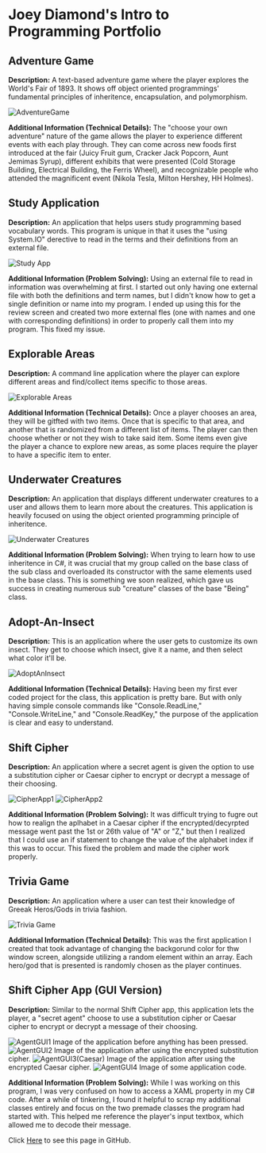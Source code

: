 # Joey Diamond's Intro to Programming Portfolio

## Adventure Game

**Description:** A text-based adventure game where the player explores the World's Fair of 1893. It shows off object oriented programmings' fundamental principles of inheritence, encapsulation, and polymorphism. 

![AdventureGame](https://user-images.githubusercontent.com/74879325/100317950-d45c3a00-2f82-11eb-95ef-dff669adb3b9.png)

**Additional Information (Technical Details):** The "choose your own adventure" nature of the game allows the player to experience different events with each play through. They can come across new foods first introduced at the fair (Juicy Fruit gum, Cracker Jack Popcorn, Aunt Jemimas Syrup), different exhibits that were presented (Cold Storage Building, Electrical Building, the Ferris Wheel), and recognizable people who attended the magnificent event (Nikola Tesla, Milton Hershey, HH Holmes). 

## Study Application

**Description:** An application that helps users study programming based vocabulary words. This program is unique in that it uses the "using System.IO" derective to read in the terms and their definitions from an external file. 

![Study App](https://user-images.githubusercontent.com/74879325/100318790-38333280-2f84-11eb-95be-c6662301f2dd.png)

**Additional Information (Problem Solving):** Using an external file to read in information was overwhelming at first. I started out only having one external file with both the definitions and term names, but I didn't know how to get a single definition or name into my program. I ended up using this for the review screen and created two more external fles (one with names and one with corresponding definitions) in order to properly call them into my program. This fixed my issue. 

## Explorable Areas

**Description:** A command line application where the player can explore different areas and find/collect items specific to those areas.

![Explorable Areas](https://user-images.githubusercontent.com/74879325/100320745-446cbf00-2f87-11eb-912c-d272aaf6eb98.png)

**Additional Information (Technical Details):** Once a player chooses an area, they will be gitfted with two items. Once that is specific to that area, and another that is randomized from a different list of items. The player can then choose whether or not they wish to take said item. Some items even give the player a chance to explore new areas, as some places require the player to have a specific item to enter.

## Underwater Creatures

**Description:** An application that displays different underwater creatures to a user and allows them to learn more about the creatures. This application is heavily focused on using the object oriented programming principle of inheritence.

![Underwater Creatures](https://user-images.githubusercontent.com/74879325/100321859-f789e800-2f88-11eb-858c-0e7b4cc0828c.png)

**Additional Information (Problem Solving):** When trying to learn how to use inheritence in C#, it was crucial that my group called on the base class of the sub class and overloaded its constructor with the same elements used in the base class. This is something we soon realized, which gave us success in creating numerous sub "creature" classes of the base "Being" class. 

## Adopt-An-Insect

**Description:** This is an application where the user gets to customize its own insect. They get to choose which insect, give it a name, and then select what color it'll be.

![AdoptAnInsect](https://user-images.githubusercontent.com/74879325/100323047-c4e0ef00-2f8a-11eb-9242-d3ad5f4d04f3.png)

**Additional Information (Technical Details):** Having been my first ever coded project for the class, this application is pretty bare. But with only having simple console commands like "Console.ReadLine," "Console.WriteLine," and "Console.ReadKey," the purpose of the application is clear and easy to understand.

## Shift Cipher

**Description:** An application where a secret agent is given the option to use a substitution cipher or Caesar cipher to encrypt or decrypt a message of their choosing.

![CipherApp1](https://user-images.githubusercontent.com/74879325/100323991-30778c00-2f8c-11eb-90fa-da422de2feee.png)
![CipherApp2](https://user-images.githubusercontent.com/74879325/100324045-44bb8900-2f8c-11eb-834c-691d7e88b557.png)

**Additional Information (Problem Solving):** It was difficult trying to fugre out how to realign the aplhabet in a Caesar cipher if the encrypted/decyrpted message went past the 1st or 26th value of "A" or "Z," but then I realized that I could use an if statement to change the value of the alphabet index if this was to occur. This fixed the problem and made the cipher work properly.

## Trivia Game

**Description:** An application where a user can test their knowledge of Greeak Heros/Gods in trivia fashion.

![Trivia Game](https://user-images.githubusercontent.com/74879325/100325338-1474ea00-2f8e-11eb-8cf7-966832f5dc82.png)

**Additional Information (Technical Details):** This was the first application I created that took advantage of changing the backgorund color for thw window screen, alongside utilizing a random element within an array. Each hero/god that is presented is randomly chosen as the player continues. 

## Shift Cipher App (GUI Version)

**Description:** Similar to the normal Shift Cipher app, this application lets the player, a "secret agent" choose to use a substitution cipher or Caesar cipher to encrypt or decrypt a message of their choosing.

![AgentGUI1](https://user-images.githubusercontent.com/74879325/101279867-080d4000-378b-11eb-9812-e60da6e9bb4a.png)
Image of the application before anything has been pressed.
![AgentGUI2](https://user-images.githubusercontent.com/74879325/101279883-2b37ef80-378b-11eb-8c6a-ff801aa216d5.png)
Image of the application after using the encrypted substitution cipher.
![AgentGUI3(Caesar)](https://user-images.githubusercontent.com/74879325/101279937-971a5800-378b-11eb-98a4-4ca39f1f5473.png)
Image of the application after using the encrypted Caesar cipher.
![AgentGUI4](https://user-images.githubusercontent.com/74879325/101279951-ad281880-378b-11eb-8137-73af631b86d3.png)
Image of some application code.

**Additional Information (Problem Solving):** While I was working on this program, I was very confused on how to access a XAML property in my C# code. After a while of tinkering, I found it helpful to scrap my additional classes entirely and focus on the two premade classes the program had started with. This helped me reference the player's input textbox, which allowed me to decode their message. 


Click [Here](https://github.com/JoeyDiamond115/JoeyDiamond115.github.io/edit/main/README.md) to see this page in GitHub.
